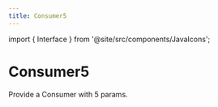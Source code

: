 ```yaml
---
title: Consumer5
---
```


import { Interface } from '@site/src/components/JavaIcons';

# Consumer5 <Interface/>

Provide a Consumer with 5 params.